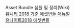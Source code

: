 Asset Bundle 샘플 및 정리(Wiki)<br>
<a href="https://docs.unity3d.com/kr/2018.2/Manual/AssetBundlesIntro.html">유니티 2018 기준 에셋번들 매뉴얼</a><br>
<a href="https://www.youtube.com/watch?v=Lx61ZEKEvnQ">유나이트2018 에셋번들</a>
